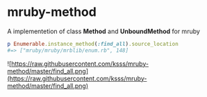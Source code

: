 mruby-method
===

A implementetion of class **Method** and **UnboundMethod** for mruby

```ruby
p Enumerable.instance_method(:find_all).source_location
#=> ["mruby/mruby/mrblib/enum.rb", 148]
```

![https://raw.githubusercontent.com/ksss/mruby-method/master/find_all.png](https://raw.githubusercontent.com/ksss/mruby-method/master/find_all.png)
